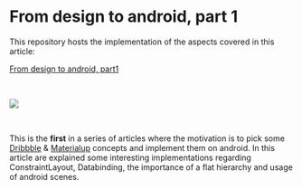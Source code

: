 From design to android, part 1
==============================

This repository hosts the implementation of the aspects covered in this article:

[From design to android, part1](http://saulmm.github.io/from-design-to-android-part1)

<br/>

![](http://saulmm.github.io/resources/codeUI1/concept.gif)

<br/>

This is the **first** in a series of articles where the motivation is to pick some [Dribbble](https://dribbble.com/) & [Materialup](https://material.uplabs.com/) concepts and implement them on android. In this article are explained some interesting implementations regarding ConstraintLayout, Databinding, the importance of a flat hierarchy and usage of android scenes.

<br/>
